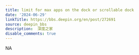 ```yaml
---
title: limit for max apps on the dock or scrollable dock
date: '2024-06-29'
linkTitle: https://bbs.deepin.org/en/post/272691
source: deepin_bbs
description:  深度之家 
disable_comments: true
---
```

NA
